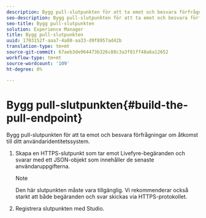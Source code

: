 ```yaml
---
description: Bygg pull-slutpunkten för att ta emot och besvara förfrågningar om åtkomst till ditt användaridentitetssystem.
seo-description: Bygg pull-slutpunkten för att ta emot och besvara förfrågningar om åtkomst till ditt användaridentitetssystem.
seo-title: Bygg pull-slutpunkten
solution: Experience Manager
title: Bygg pull-slutpunkten
uuid: 1703152f-aaa7-4a88-aa33-d9f8957ad42b
translation-type: tm+mt
source-git-commit: 67aeb3de964473b326c88c3a3f81ff48a6a12652
workflow-type: tm+mt
source-wordcount: '109'
ht-degree: 0%

---
```



# Bygg pull-slutpunkten{#build-the-pull-endpoint}

Bygg pull-slutpunkten för att ta emot och besvara förfrågningar om åtkomst till ditt användaridentitetssystem.

1. Skapa en HTTPS-slutpunkt som tar emot Livefyre-begäranden och svarar med ett JSON-objekt som innehåller de senaste användaruppgifterna.

   >[!NOTE]
   >
   >Den här slutpunkten måste vara tillgänglig. Vi rekommenderar också starkt att både begäranden och svar skickas via HTTPS-protokollet.

1. Registrera slutpunkten med Studio.
